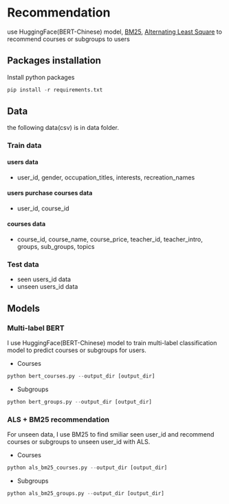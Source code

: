 # Recommendation
use HuggingFace(BERT-Chinese) model, [BM25](https://github.com/dorianbrown/rank_bm25), [Alternating Least Square](https://github.com/benfred/implicit) to recommend courses or subgroups to users

## Packages installation
Install python packages
```python
pip install -r requirements.txt
```
## Data
the following data(csv) is in data folder.
### Train data
#### users data
- user_id, gender, occupation_titles, interests, recreation_names
#### users purchase courses data
- user_id, course_id
#### courses data
- course_id, course_name, course_price, teacher_id, teacher_intro, groups, sub_groups, topics

### Test data
- seen users_id data
- unseen users_id data

## Models
### Multi-label BERT
I use HuggingFace(BERT-Chinese) model to train multi-label classification model to predict courses or subgroups for users.
- Courses
```python
python bert_courses.py --output_dir [output_dir]
```
- Subgroups
```python
python bert_groups.py --output_dir [output_dir]
```

### ALS + BM25 recommendation
For unseen data, I use BM25 to find smiliar seen user_id and recommend  courses or subgroups to unseen user_id with ALS.
- Courses
```python
python als_bm25_courses.py --output_dir [output_dir]
```
- Subgroups
```python
python als_bm25_groups.py --output_dir [output_dir]
```
